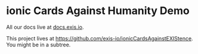 # ionic Cards Against Humanity Demo

All our docs live at [docs.exis.io](http://docs.exis.io). 

This project lives at https://github.com/exis-io/ionicCardsAgainstEXIStence. You might be in a subtree. 
